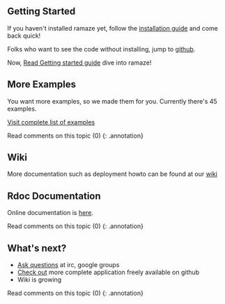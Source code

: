 
## Getting Started ##
If you haven't installed ramaze yet, follow the [installation guide](/get) and come back quick!

Folks who want to see the code without installing, jump to [github](http://github.com/manveru/ramaze).

Now, [Read Getting started guide](/learn/getting-started) dive into ramaze!

## More Examples ##
You want more examples, so we made them for you. Currently there's 45 examples.

[Visit complete list of examples](/examples)

Read comments on this topic (0)
{: .annotation}

## Wiki ##
More documentation such as deployment howto can be found at our [wiki](/#)

## Rdoc Documentation ##
Online documentation is [here](http://docs.ramaze.net).

Read comments on this topic (0)
{: .annotation}
        
## What's next? ##
* [Ask questions](/community) at irc, google groups
* [Check out](/community) more complete application freely available on github
* Wiki is growing

Read comments on this topic (0)
{: .annotation}
